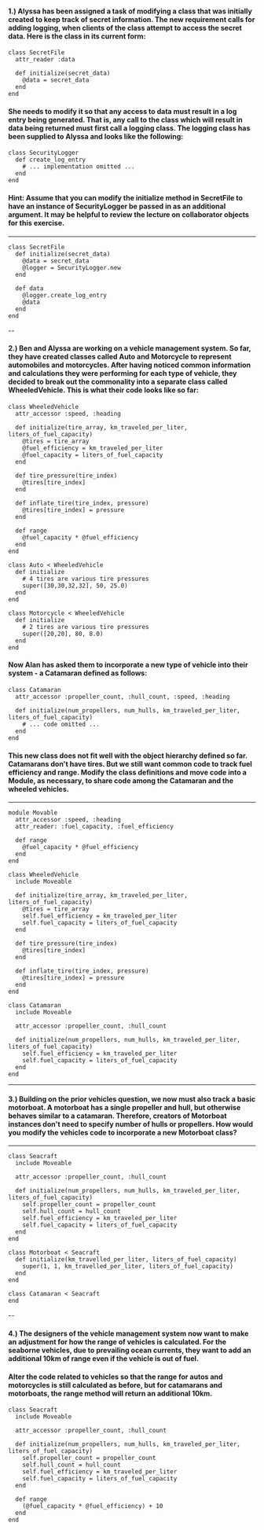 #### 1.) Alyssa has been assigned a task of modifying a class that was initially created to keep track of secret information. The new requirement calls for adding logging, when clients of the class attempt to access the secret data. Here is the class in its current form:
```
class SecretFile
  attr_reader :data

  def initialize(secret_data)
    @data = secret_data
  end
end
```
#### She needs to modify it so that any access to data must result in a log entry being generated. That is, any call to the class which will result in data being returned must first call a logging class. The logging class has been supplied to Alyssa and looks like the following:
```
class SecurityLogger
  def create_log_entry
    # ... implementation omitted ...
  end
end
```
#### Hint: Assume that you can modify the initialize method in SecretFile to have an instance of SecurityLogger be passed in as an additional argument. It may be helpful to review the lecture on collaborator objects for this exercise.
---
```
class SecretFile
  def initialize(secret_data)
    @data = secret_data
    @logger = SecurityLogger.new
  end
  
  def data
    @logger.create_log_entry
    @data
  end
end
```
--
#### 2.) Ben and Alyssa are working on a vehicle management system. So far, they have created classes called Auto and Motorcycle to represent automobiles and motorcycles. After having noticed common information and calculations they were performing for each type of vehicle, they decided to break out the commonality into a separate class called WheeledVehicle. This is what their code looks like so far:
```
class WheeledVehicle
  attr_accessor :speed, :heading

  def initialize(tire_array, km_traveled_per_liter, liters_of_fuel_capacity)
    @tires = tire_array
    @fuel_efficiency = km_traveled_per_liter
    @fuel_capacity = liters_of_fuel_capacity
  end

  def tire_pressure(tire_index)
    @tires[tire_index]
  end

  def inflate_tire(tire_index, pressure)
    @tires[tire_index] = pressure
  end

  def range
    @fuel_capacity * @fuel_efficiency
  end
end

class Auto < WheeledVehicle
  def initialize
    # 4 tires are various tire pressures
    super([30,30,32,32], 50, 25.0)
  end
end

class Motorcycle < WheeledVehicle
  def initialize
    # 2 tires are various tire pressures
    super([20,20], 80, 8.0)
  end
end
```
#### Now Alan has asked them to incorporate a new type of vehicle into their system - a Catamaran defined as follows:
```
class Catamaran
  attr_accessor :propeller_count, :hull_count, :speed, :heading

  def initialize(num_propellers, num_hulls, km_traveled_per_liter, liters_of_fuel_capacity)
    # ... code omitted ...
  end
end
```
#### This new class does not fit well with the object hierarchy defined so far. Catamarans don't have tires. But we still want common code to track fuel efficiency and range. Modify the class definitions and move code into a Module, as necessary, to share code among the Catamaran and the wheeled vehicles.
---
```
module Movable
  attr_accessor :speed, :heading
  attr_reader: :fuel_capacity, :fuel_efficiency
  
  def range
    @fuel_capacity * @fuel_efficiency
  end
end

class WheeledVehicle
  include Moveable

  def initialize(tire_array, km_traveled_per_liter, liters_of_fuel_capacity)
    @tires = tire_array
    self.fuel_efficiency = km_traveled_per_liter
    self.fuel_capacity = liters_of_fuel_capacity
  end

  def tire_pressure(tire_index)
    @tires[tire_index]
  end

  def inflate_tire(tire_index, pressure)
    @tires[tire_index] = pressure
  end
end

class Catamaran
  include Moveable

  attr_accessor :propeller_count, :hull_count

  def initialize(num_propellers, num_hulls, km_traveled_per_liter, liters_of_fuel_capacity)
    self.fuel_efficiency = km_traveled_per_liter
    self.fuel_capacity = liters_of_fuel_capacity
  end
end
```
---
#### 3.) Building on the prior vehicles question, we now must also track a basic motorboat. A motorboat has a single propeller and hull, but otherwise behaves similar to a catamaran. Therefore, creators of Motorboat instances don't need to specify number of hulls or propellers. How would you modify the vehicles code to incorporate a new Motorboat class?
---

```
class Seacraft
  include Moveable
  
  attr_accessor :propeller_count, :hull_count
  
  def initialize(num_propellers, num_hulls, km_traveled_per_liter, liters_of_fuel_capacity)
    self.propeller_count = propeller_count
    self.hull_count = hull_count
    self.fuel_efficiency = km_traveled_per_liter
    self.fuel_capacity = liters_of_fuel_capacity
  end
end

class Motorboat < Seacraft
  def initialize(km_travelled_per_liter, liters_of_fuel_capacity)
    super(1, 1, km_travelled_per_liter, liters_of_fuel_capacity)
  end
end

class Catamaran < Seacraft
end
```
--
#### 4.) The designers of the vehicle management system now want to make an adjustment for how the range of vehicles is calculated. For the seaborne vehicles, due to prevailing ocean currents, they want to add an additional 10km of range even if the vehicle is out of fuel.

#### Alter the code related to vehicles so that the range for autos and motorcycles is still calculated as before, but for catamarans and motorboats, the range method will return an additional 10km.
```
class Seacraft
  include Moveable
  
  attr_accessor :propeller_count, :hull_count
  
  def initialize(num_propellers, num_hulls, km_traveled_per_liter, liters_of_fuel_capacity)
    self.propeller_count = propeller_count
    self.hull_count = hull_count
    self.fuel_efficiency = km_traveled_per_liter
    self.fuel_capacity = liters_of_fuel_capacity
  end
  
  def range
    (@fuel_capacity * @fuel_efficiency) + 10
  end 
end
```
